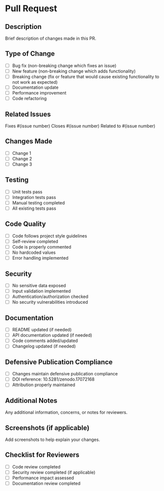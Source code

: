 # Pull Request

## Description
Brief description of changes made in this PR.

## Type of Change
- [ ] Bug fix (non-breaking change which fixes an issue)
- [ ] New feature (non-breaking change which adds functionality)
- [ ] Breaking change (fix or feature that would cause existing functionality to not work as expected)
- [ ] Documentation update
- [ ] Performance improvement
- [ ] Code refactoring

## Related Issues
Fixes #(issue number)
Closes #(issue number)
Related to #(issue number)

## Changes Made
- [ ] Change 1
- [ ] Change 2
- [ ] Change 3

## Testing
- [ ] Unit tests pass
- [ ] Integration tests pass
- [ ] Manual testing completed
- [ ] All existing tests pass

## Code Quality
- [ ] Code follows project style guidelines
- [ ] Self-review completed
- [ ] Code is properly commented
- [ ] No hardcoded values
- [ ] Error handling implemented

## Security
- [ ] No sensitive data exposed
- [ ] Input validation implemented
- [ ] Authentication/authorization checked
- [ ] No security vulnerabilities introduced

## Documentation
- [ ] README updated (if needed)
- [ ] API documentation updated (if needed)
- [ ] Code comments added/updated
- [ ] Changelog updated (if needed)

## Defensive Publication Compliance
- [ ] Changes maintain defensive publication compliance
- [ ] DOI reference: 10.5281/zenodo.17072168
- [ ] Attribution properly maintained

## Additional Notes
Any additional information, concerns, or notes for reviewers.

## Screenshots (if applicable)
Add screenshots to help explain your changes.

## Checklist for Reviewers
- [ ] Code review completed
- [ ] Security review completed (if applicable)
- [ ] Performance impact assessed
- [ ] Documentation review completed
